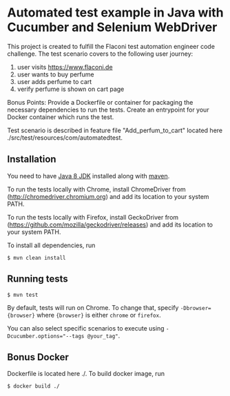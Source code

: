 # Automated test example in Java with Cucumber and Selenium WebDriver #

This project is created to fulfill the Flaconi test automation engineer code challenge.
The test scenario covers to the following user journey:

1. user visits https://www.flaconi.de
2. user wants to buy perfume
3. user adds perfume to cart
4. verify perfume is shown on cart page

Bonus Points:
Provide a Dockerfile or container for packaging the necessary dependencies to run the tests.
Create an entrypoint for your Docker container which runs the test.


Test scenario is described in feature file "Add_perfum_to_cart" located here ./src/test/resources/com/automatedtest.


## Installation ##

You need to have [Java 8 JDK](https://docs.oracle.com/javase/8/docs/technotes/guides/install/install_overview.html) installed along with [maven](https://maven.apache.org/).

To run the tests locally with Chrome, install ChromeDriver from (http://chromedriver.chromium.org) and add its location to your system PATH.

To run the tests locally with Firefox, install GeckoDriver from (https://github.com/mozilla/geckodriver/releases) and add its location to your system PATH.

To install all dependencies, run

```console
$ mvn clean install
```

## Running tests ##

```console
$ mvn test
```

By default, tests will run on Chrome. To change that, specify `-Dbrowser={browser}` where `{browser}` is either `chrome` or `firefox`.

You can also select specific scenarios to execute using `-Dcucumber.options="--tags @your_tag"`.

## Bonus Docker ##

Dockerfile is located here ./. To build docker image, run

```console
$ docker build ./

```




